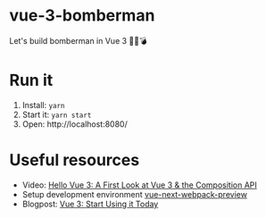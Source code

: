 # vue-3-bomberman
Let's build bomberman in Vue 3 👱‍♂️💣

# Run it
1. Install: `yarn`
2. Start it: `yarn start`
3. Open: http://localhost:8080/

# Useful resources
- Video: [Hello Vue 3: A First Look at Vue 3 & the Composition API](https://www.youtube.com/watch?v=UAgO2JanN9Y)
- Setup development environment [vue-next-webpack-preview](https://github.com/vuejs/vue-next-webpack-preview)
- Blogpost: [Vue 3: Start Using it Today](https://www.vuemastery.com/blog/vue-3-start-using-it-today/)